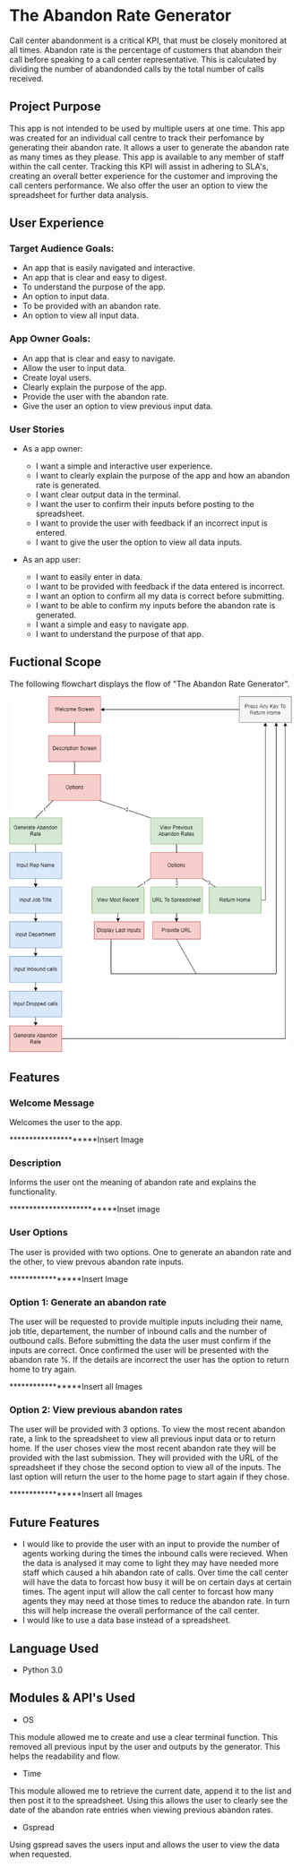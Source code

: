 <h1>The Abandon Rate Generator</h1>

<p>Call center abandonment is a critical KPI, that must be closely monitored at all times. Abandon rate is the percentage of customers that abandon their call before speaking to a call center representative. This is calculated by dividing the number of abandonded calls by the total number of calls received. 
</p>

## Project Purpose
<p>This app is not intended to be used by multiple users at one time. This app was created for an individual call centre to track their perfomance by generating their abandon rate. It allows a user to generate the abandon rate as many times as they please. This app is available to any member of staff within the call center. Tracking this KPI will assist in adhering to SLA's, creating an overall better experience for the customer and improving the call centers performance. We also offer the user an option to view the spreadsheet for further data analysis.
</p>

## User Experience

### Target Audience Goals:
* An app that is easily navigated and interactive.
* An app that is clear and easy to digest.
* To understand the purpose of the app.
* An option to input data.
* To be provided with an abandon rate.
* An option to view all input data.

### App Owner Goals:
* An app that is clear and easy to navigate.
* Allow the user to input data.
* Create loyal users.
* Clearly explain the purpose of the app.
* Provide the user with the abandon rate.
* Give the user an option to view previous input data.

### User Stories
* As a app owner:
    * I want a simple and interactive user experience.
    * I want to clearly explain the purpose of the app and how an abandon rate is generated.
    * I want clear output data in the terminal.
    * I want the user to confirm their inputs before posting to the spreadsheet.
    * I want to provide the user with feedback if an incorrect input is entered.
    * I want to give the user the option to view all data inputs.

* As an app user:
    * I want to easily enter in data.
    * I want to be provided with feedback if the data entered is incorrect.
    * I want an option to confirm all my data is correct before submitting.
    * I want to be able to confirm my inputs before the abandon rate is generated.
    * I want a simple and easy to navigate app.
    * I want to understand the purpose of that app.

## Fuctional Scope
<p> The following flowchart displays the flow of "The Abandon Rate Generator".
</p>

![Flow Chart](https://raw.githubusercontent.com/AshFitz/abandon-rate-generator/main/assets/flowchart/flowchart.png)

## Features

### Welcome Message
<p>Welcomes the user to the app.</p>
*********************Insert Image

### Description
<p>Informs the user ont the meaning of abandon rate and explains the functionality.</p>
**************************Inset image

### User Options
<p>The user is provided with two options. One to generate an abandon rate and the other, to view prevous abandon rate inputs.</p>
*****************Insert Image

### Option 1: Generate an abandon rate
<p>The user will be requested to provide multiple inputs including their name, job title, departement, the number of inbound calls and the number of outbound calls. Before submitting the data the user must confirm if the inputs are correct. Once confirmed the user will be presented with the abandon rate %. If the details are incorrect the user has the option to return home to try again.</p>
*****************Insert all Images

### Option 2: View previous abandon rates
<p>The user will be provided with 3 options. To view the most recent abandon rate, a link to the spreadsheet to view all previous input data or to return home. If the user choses view the most recent abandon rate they will be provided with the last submission. They will provided with the URL of the spreadsheet if they chose the second option to view all of the inputs. The last option will return the user to the home page to start again if they chose. </p>
*****************Insert all Images

## Future Features
* I would like to provide the user with an input to provide the number of agents working during the times the inbound calls were recieved. When the data is analysed it may come to light they may have needed more staff which caused a hih abandon rate of calls. Over time the call center will have the data to forcast how busy it will be on certain days at certain times. The agent input will allow the call center to forcast how many agents they may need at those times to reduce the abandon rate. In turn this will help increase the overall performance of the call center.
* I would like to use a data base instead of a spreadsheet.

## Language Used
* Python 3.0

## Modules & API's Used
* OS
<p> This module allowed me to create and use a clear terminal function. This removed all previous input by the user and outputs by the generator. This helps the readability and flow.</p>

* Time
<p> This module allowed me to retrieve the current date, append it to the list and then post it to the spreadsheet. Using this allows the user to clearly see the date of the abandon rate entries when viewing previous abandon rates.
</p>

* Gspread
<p> Using gspread saves the users input and allows the user to view the data when requested.
</p>



